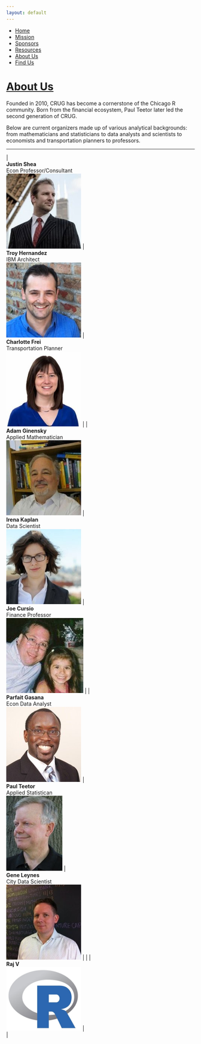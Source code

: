 ```yaml
---
layout: default
---
```


<nav>
  <ul>
    <li><a href="index.html">Home</a></li>
    <li><a href="mission.html">Mission</a></li>
    <li><a href="sponsors.html">Sponsors</a></li>
    <li><a href="resources.html">Resources</a></li>
    <li id="selected"><a href="about-us.html">About Us</a></li>
    <li><a href="find-us.html">Find Us</a></li>
  </ul>
</nav>

# <u>About Us</u>
Founded in 2010, CRUG has become a cornerstone of the Chicago R community. Born from the financial ecosystem, Paul Teetor later led the second generation of CRUG. 

Below are current organizers made up of various analytical backgrounds: from mathematicians and statisticians to data analysts and scientists to economists and transportation planners to professors.

---

| <br/> **Justin Shea** <br/> Econ Professor/Consultant <br/> ![organizer thumb pic](images/linkedin_justin_shea.jpeg) | <br/> **Troy Hernandez** <br/> IBM Architect <br/> ![organizer thumb pic](images/linkedin_troy_hernandez.jpeg) | <br/> **Charlotte Frei** <br/> Transportation Planner <br/> ![organizer thumb pic](images/linkedin_charlotte_frei.jpeg) |
| <br/> **Adam Ginensky** <br/> Applied Mathematician <br/> ![organizer thumb pic](images/linkedin_adam_ginensky.jpeg) | <br/> **Irena Kaplan** <br/> Data Scientist <br/> ![organizer thumb pic](images/linkedin_irena_kaplan.jpeg)    | <br/> **Joe Cursio**  <br/> Finance Professor <br/> ![organizer thumb pic](images/meetup_joe_cursio.jpeg)               |
| <br/> **Parfait Gasana** <br/> Econ Data Analyst <br/> ![organizer thumb pic](images/linkedin_parfait_gasana.jpeg)   | <br/> **Paul Teetor** <br/> Applied Statistican <br/> ![organizer thumb pic](images/meetup_paul_teetor.jpeg)   | <br/> **Gene Leynes** <br/> City Data Scientist <br/> ![organizer thumb pic](images/linkedin_gene_leynes.jpeg)          | 
|                                                                                                                      | <br/> **Raj V** <br/> ![organizer thumb pic](images/R_programming_logo.png)                                    | <br/>                                                                                                                   |




